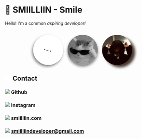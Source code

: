 # 👋 SMIILLIIN - Smile

Hello! I'm a common _aspiring developer!_

<div style="margin-top: 30px; width: 100%; text-align: center">
<img src="pfp-old2.svg" style="background-color: black; margin-left: 10px; mergin-right: 10px; border-radius:50%;  width: 100px; height: 100px; filter: drop-shadow(-3px 5px 4px gray);">
<img src="pfp-old.jpeg" style="margin-left: 10px; mergin-right: 10px; border-radius:50%;  width: 100px; height: 100px; filter: drop-shadow(0px 5px 4px gray);">
<img src="pfp.png" style="margin-left: 10px; mergin-right: 10px; border-radius:50%;  width: 100px; height: 100px;filter: drop-shadow(10px 8px 4px #48392F);">
</div>

## <img src="link-solid.svg" width="20px"> Contact

### <a href="https://github.com/smiilliin"><img src="https://github.githubassets.com/favicons/favicon-dark.svg" width="30px" /></a> Github

### <a href="https://instagram.com/smiilliin"><img src="https://instagram.com/favicon.ico" width="30px" /></a> Instagram

### <a href="https://smiilliin.com"><img src="https://smiilliin.com/favicon.ico" width="30px" /></a> smiilliin.com

### <a href="mailto:smiilliindeveloper@gamil.com"><img src="https://ssl.gstatic.com/ui/v1/icons/mail/rfr/gmail.ico" width="30px" /></a> smiilliindeveloper@gmail.com
